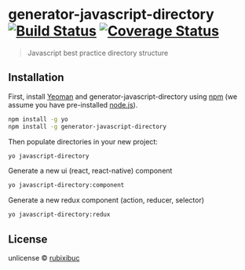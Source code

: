 # generator-javascript-directory [![Build Status](https://travis-ci.org/rubixibuc/generator-javascript-directory.svg?branch=master)](https://travis-ci.org/rubixibuc/generator-javascript-directory) [![Coverage Status](https://coveralls.io/repos/github/rubixibuc/generator-javascript-directory/badge.svg?branch=master)](https://coveralls.io/github/rubixibuc/generator-javascript-directory?branch=master)
> Javascript best practice directory structure

## Installation

First, install [Yeoman](http://yeoman.io) and generator-javascript-directory using [npm](https://www.npmjs.com/) (we assume you have pre-installed [node.js](https://nodejs.org/)).

```bash
npm install -g yo
npm install -g generator-javascript-directory
```

Then populate directories in your new project:

```bash
yo javascript-directory
```

Generate a new ui (react, react-native) component

```bash
yo javascript-directory:component
```

Generate a new redux component (action, reducer, selector)

```bash
yo javascript-directory:redux
```

## License

unlicense © [rubixibuc]()
